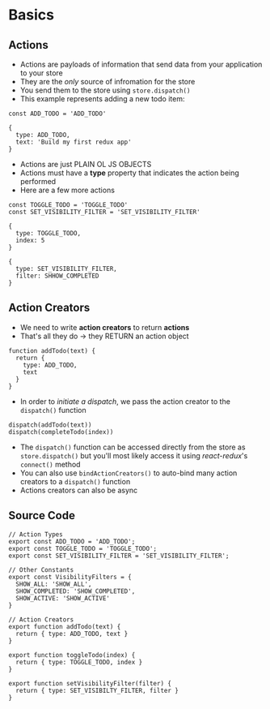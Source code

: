 # Basics
## Actions
* Actions are payloads of information that send data from your application to your store
* They are the *only* source of infromation for the store
* You send them to the store using `store.dispatch()`
* This example represents adding a new todo item:

```
const ADD_TODO = 'ADD_TODO'

{
  type: ADD_TODO,
  text: 'Build my first redux app'
}
```

* Actions are just PLAIN OL JS OBJECTS
* Actions must have a **type** property that indicates the action being performed
* Here are a few more actions

```
const TOGGLE_TODO = 'TOGGLE_TODO'
const SET_VISIBILITY_FILTER = 'SET_VISIBILITY_FILTER'

{
  type: TOGGLE_TODO,
  index: 5
}

{
  type: SET_VISIBILITY_FILTER,
  filter: SHHOW_COMPLETED
}
```

## Action Creators

* We need to write **action creators** to return **actions**
* That's all they do -> they RETURN an action object

```
function addTodo(text) {
  return {
    type: ADD_TODO,
    text
  }
}
```

* In order to *initiate a dispatch*, we pass the action creator to the `dispatch()` function

```
dispatch(addTodo(text))
dispatch(completeTodo(index))
```

* The `dispatch()` function can be accessed directly from the store as `store.dispatch()` but you'll most likely access it using *react-redux*'s `connect()` method
* You can also use `bindActionCreators()` to auto-bind many action creators to a `dispatch()` function
* Actions creators can also be async

## Source Code

```
// Action Types
export const ADD_TODO = 'ADD_TODO';
export const TOGGLE_TODO = 'TOGGLE_TODO';
export const SET_VISIBILITY_FILTER = 'SET_VISIBILITY_FILTER';

// Other Constants
export const VisibilityFilters = {
  SHOW_ALL: 'SHOW_ALL',
  SHOW_COMPLETED: 'SHOW_COMPLETED',
  SHOW_ACTIVE: 'SHOW_ACTIVE'
}

// Action Creators
export function addTodo(text) {
  return { type: ADD_TODO, text }
}

export function toggleTodo(index) {
  return { type: TOGGLE_TODO, index }
}

export function setVisibilityFilter(filter) {
  return { type: SET_VISIBILTY_FILTER, filter }
}

```

